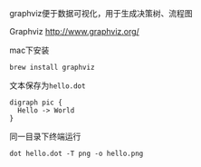 graphviz便于数据可视化，用于生成决策树、流程图

Graphviz http://www.graphviz.org/

mac下安装

```
brew install graphviz
```

文本保存为`hello.dot`

```
digraph pic { 
  Hello -> World
}
```

同一目录下终端运行

```
dot hello.dot -T png -o hello.png
```